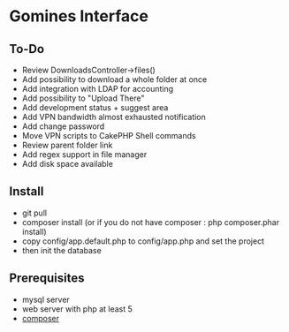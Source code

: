 # Gomines Interface

## To-Do
- Review DownloadsController->files()
- Add possibility to download a whole folder at once
- Add integration with LDAP for accounting
- Add possibility to "Upload There"
- Add development status + suggest area
- Add VPN bandwidth almost exhausted notification
- Add change password
- Move VPN scripts to CakePHP Shell commands
- Review parent folder link
- Add regex support in file manager
- Add disk space available

## Install
- git pull
- composer install (or if you do not have composer : php composer.phar install)
- copy config/app.default.php to config/app.php and set the project
- then init the database

## Prerequisites
- mysql server
- web server with php at least 5
- [composer](https://getcomposer.org/)